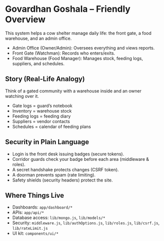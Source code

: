 # Govardhan Goshala – Friendly Overview

This system helps a cow shelter manage daily life: the front gate, a food warehouse, and an admin office.

- Admin Office (Owner/Admin): Oversees everything and views reports.
- Front Gate (Watchman): Records who enters/exits.
- Food Warehouse (Food Manager): Manages stock, feeding logs, suppliers, and schedules.

## Story (Real-Life Analogy)
Think of a gated community with a warehouse inside and an owner watching over it.
- Gate logs = guard’s notebook
- Inventory = warehouse stock
- Feeding logs = feeding diary
- Suppliers = vendor contacts
- Schedules = calendar of feeding plans

## Security in Plain Language
- Login is the front desk issuing badges (secure tokens).
- Corridor guards check your badge before each area (middleware & roles).
- A secret handshake protects changes (CSRF token).
- A doorman prevents spam (rate limiting).
- Safety shields (security headers) protect the site.

## Where Things Live
- Dashboards: `app/dashboard/*`
- APIs: `app/api/*`
- Database access: `lib/mongo.js`, `lib/models/*`
- Security: `middleware.js`, `lib/authOptions.js`, `lib/roles.js`, `lib/csrf.js`, `lib/rateLimit.js`
- UI kit: `components/ui/*`
